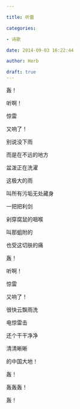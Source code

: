 ```yaml
---

title: 听雷

categories:

- 诗歌

date: 2014-09-03 16:22:44

author: Herb

draft: true
---
```


轰！

听啊！

惊雷

又响了！



别说没下雨

而是在不远的地方

盆泼正在洗濯

这极大的雨

叫所有污垢无处藏身

一把把利剑

剁穿腐鼠的咽喉

叫那蛆附的

也受这切肤的痛



轰！

听啊！

惊雷

又响了！

很快云飘雨洗

电惊雷击

还个干干净净

清清晰晰

的中国大地！

轰！

轰轰轰！

轰！